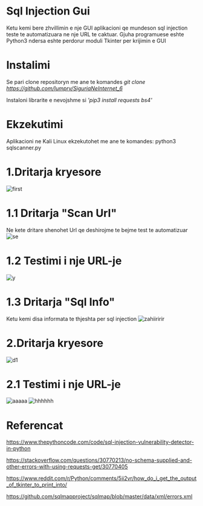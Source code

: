 # Sql Injection Gui
Ketu kemi bere zhvillimin e nje GUI aplikacioni qe mundeson sql injection teste te automatizuara ne nje URL te caktuar. Gjuha programuese eshte Python3 ndersa eshte perdorur moduli Tkinter per krijimin e GUI

# Instalimi
Se pari clone repositoryn me ane te komandes *git clone https://github.com/lumprv/SiguriaNeInternet_6*

Instaloni librarite e nevojshme si *'pip3 install requests bs4'*

# Ekzekutimi
Aplikacioni ne Kali Linux ekzekutohet me ane te komandes: python3 sqlscanner.py 

# 1.Dritarja kryesore 
![first](https://user-images.githubusercontent.com/58596989/107860800-c6131100-6e41-11eb-90e1-3b0f30c8dee6.png)

# 1.1 Dritarja "Scan Url"
Ne kete dritare shenohet Url qe deshirojme te bejme test te automatizuar
![se](https://user-images.githubusercontent.com/58596989/107860921-91538980-6e42-11eb-85be-ba5eb35beb78.png)

# 1.2 Testimi i nje URL-je
![y](https://user-images.githubusercontent.com/58596989/107861024-5a31a800-6e43-11eb-8e06-37f6c29330d8.png)

# 1.3 Dritarja "Sql Info"
Ketu kemi disa informata te thjeshta per sql injection
![zahiiririr](https://user-images.githubusercontent.com/58596989/107861140-04a9cb00-6e44-11eb-9839-f4d0063e0369.png)

# 2.Dritarja kryesore
![d1](https://user-images.githubusercontent.com/58596989/107863301-92d97d80-6e53-11eb-9c62-e1f75a8425fd.png)

# 2.1 Testimi i nje URL-je
![aaaaa](https://user-images.githubusercontent.com/58596989/107863779-4a23c380-6e57-11eb-97ed-0a9051929a57.png)
![hhhhhh](https://user-images.githubusercontent.com/58596989/107863780-4b54f080-6e57-11eb-8ef8-6eb35fad6d92.png)

# Referencat
https://www.thepythoncode.com/code/sql-injection-vulnerability-detector-in-python

https://stackoverflow.com/questions/30770213/no-schema-supplied-and-other-errors-with-using-requests-get/30770405

https://www.reddit.com/r/Python/comments/5ii2vr/how_do_i_get_the_output_of_tkinter_to_print_into/

https://github.com/sqlmapproject/sqlmap/blob/master/data/xml/errors.xml
